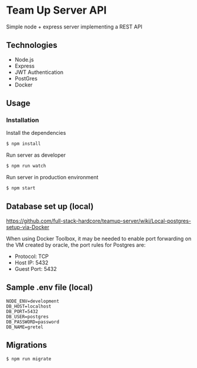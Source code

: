 # Team Up Server API

Simple node + express server implementing a REST API

## Technologies

- Node.js
- Express
- JWT Authentication
- PostGres
- Docker

## Usage

### Installation

Install the dependencies

```sh
$ npm install
```

Run server as developer

```sh
$ npm run watch
```

Run server in production environment

```sh
$ npm start
```

## Database set up (local)

https://github.com/full-stack-hardcore/teamup-server/wiki/Local-postgres-setup-via-Docker

When using Docker Toolbox, it may be needed to enable port forwarding on the VM created by oracle, the port rules for Postgres are:

- Protocol: TCP
- Host IP: 5432
- Guest Port: 5432

## Sample .env file (local)

```
NODE_ENV=development
DB_HOST=localhost
DB_PORT=5432
DB_USER=postgres
DB_PASSWORD=password
DB_NAME=gretel
```

## Migrations

```sh
$ npm run migrate
```
